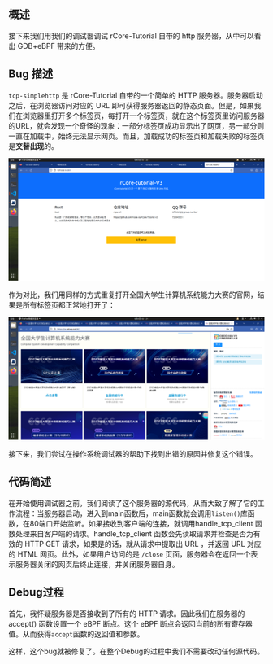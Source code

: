 ## 概述
接下来我们用我们的调试器调试 rCore-Tutorial 自带的 http 服务器，从中可以看出 GDB+eBPF 带来的方便。
## Bug 描述
`tcp-simplehttp` 是 rCore-Tutorial 自带的一个简单的 HTTP 服务器。服务器启动之后，在浏览器访问对应的 URL 即可获得服务器返回的静态页面。但是，如果我们在浏览器里打开多个标签页，每打开一个标签页，就在这个标签页里访问服务器的URL，就会发现一个奇怪的现象：一部分标签页成功显示出了网页，另一部分则一直在加载中，始终无法显示网页。而且，加载成功的标签页和加载失败的标签页是**交替出现**的。

![simplehttp服务器无法返回所有网页请求](./imgs/browser_simplehttp_multiple_tab_bug.png)

作为对比，我们用同样的方式重复打开全国大学生计算机系统能力大赛的官网，结果是所有标签页都正常地打开了：

![操作系统比赛官网可以返回所有网页请求](./imgs/browser_os_multiple_tab.png)

接下来，我们尝试在操作系统调试器的帮助下找到出错的原因并修复这个错误。

## 代码简述
在开始使用调试器之前，我们阅读了这个服务器的源代码，从而大致了解了它的工作流程：当服务器启动，进入到main函数后，main函数就会调用`listen()`库函数，在80端口开始监听。如果接收到客户端的连接，就调用handle_tcp_client 函数处理来自客户端的请求。handle_tcp_client 函数会先读取请求并检查是否为有效的 HTTP GET 请求，如果是的话，就从请求中提取出 URL ，并返回 URL 对应的 HTML 网页。此外，如果用户访问的是 `/close` 页面，服务器会在返回一个表示服务器关闭的网页后终止连接，并关闭服务器自身。

## Debug过程
首先，我怀疑服务器是否接收到了所有的 HTTP 请求。因此我们在服务器的 accept() 函数设置一个 eBPF 断点。这个 eBPF 断点会返回当前的所有寄存器值。从而获得`accept`函数的返回值和参数。




这样，这个bug就被修复了。在整个Debug的过程中我们不需要改动任何源代码。